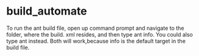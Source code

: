 # build_automate
To run the ant build file, open up command prompt and navigate to the folder, where the build. xml resides, and then type ant info. 
You could also type ant instead. Both will work,because info is the default target in the build file.

